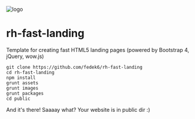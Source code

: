 ![logo](https://realhe.ro/img/logo.svg "Realhe.ro")

# rh-fast-landing
Template for creating fast HTML5 landing pages (powered by Bootstrap 4, jQuery, wow.js)

```
git clone https://github.com/fedek6/rh-fast-landing
cd rh-fast-landing
npm install
grunt assets
grunt images
grunt packages
cd public
```


And it's there! Saaaay what? Your website is in public dir :)